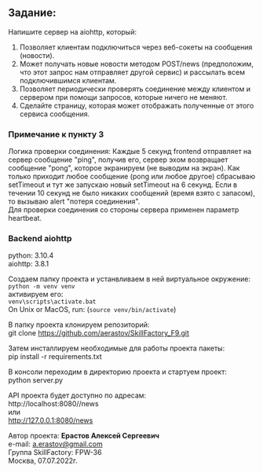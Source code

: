 ## Задание:
Напишите сервер на aiohttp, который:

1. Позволяет клиентам подключиться через веб-сокеты на сообщения (новости).
2. Может получать новые новости методом POST/news (предположим, что этот запрос нам отправляет другой сервис) и рассылать 
всем подключившимся клиентам.
3. Позволяет периодически проверять соединение между клиентом и сервером при помощи запросов, которые ничего не меняют.
4. Сделайте страницу, которая может отображать полученные от этого сервиса сообщения.


### Примечание к пункту 3
Логика проверки соединения: Каждые 5 секунд frontend отправляет на сервер сообщение "ping", получив его, сервер эхом 
возвращает сообщение "pong", которое экранируем (не выводим на экран). Как только приходит любое сообщение (pong или 
любое другое) сбрасываю setTimeout и тут же запускаю новый setTimeout на 6 секунд. Если в течении 10 секунд не было 
никаких сообщений (время взято с запасом), то вызываю alert "потеря соединения".  
Для проверки соединения со стороны сервера применен параметр heartbeat.

###  Backend aiohttp
python: 3.10.4  
aiohttp: 3.8.1

Создаем папку проекта и устанвливаем в ней виртуальное окружение:  
`python -m venv venv`  
активируем его:  
`venv\scripts\activate.bat`  
On Unix or MacOS, run: (`source venv/bin/activate`)  

В папку проекта клонируем репозиторий:  
git clone https://github.com/aerastov/SkillFactory_F9.git  

Затем инсталлируем необходимые для работы проекта пакеты:  
pip install -r requirements.txt  

В консоли переходим в директорию проекта и стартуем проект:  
python server.py  

API проекта будет доступно по адресам:  
http://localhost:8080//news  
или  
http://127.0.0.1:8080/news  



Автор проекта: **Ерастов Алексей Сергеевич**  
e-mail: a.erastov@gmail.com  
Группа SkillFactory: FPW-36  
Москва, 07.07.2022г.
  


